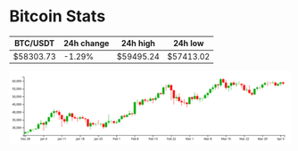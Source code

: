 # Bitcoin Stats

BTC/USDT|24h change|24h high|24h low|
|---|---|---|---|
|$58303.73|-1.29%|$59495.24|$57413.02|

<img src="./chart.svg">
